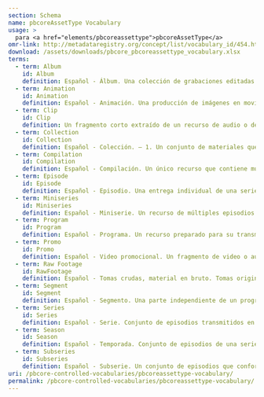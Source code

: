 ```yaml
---
section: Schema
name: pbcoreAssetType Vocabulary
usage: >
  para <a href="elements/pbcoreassettype">pbcoreAssetType</a>
omr-link: http://metadataregistry.org/concept/list/vocabulary_id/454.html
download: /assets/downloads/pbcore_pbcoreassettype_vocabulary.xlsx
terms:
  - term: Album
    id: Album
    definition: Español - Álbum. Una colección de grabaciones editadas como un elemento individual en un CD, disco, o en algún otro medio.
  - term: Animation
    id: Animation
    definition: Español - Animación. Una producción de imágenes en movimiento que se crea a partir de dibujos estáticos u objetos.
  - term: Clip
    id: Clip
    definition: Un fragmento corto extraído de un recurso de audio o de imágenes en movimiento. No todos los clips transmiten un concepto intelectual completo.
  - term: Collection
    id: Collection
    definition: Español - Colección. – 1. Un conjunto de materiales que poseen algunas características unificadoras. – 2. Materiales de una variedad de fuentes que fueron reunidos por una persona, organización, o repositorio; una colección artificial.
  - term: Compilation
    id: Compilation
    definition: Español - Compilación. Un único recurso que contiene múltiples y diversos sub-recursos. Por ejemplo, un rollo con programas, clips y tomas crudas.
  - term: Episode
    id: Episode
    definition: Español - Episodio. Una entrega individual de una serie ya sea que se relaciona linealmente con otros episodios de la serie o simplemente se presenta bajo el mismo nombre.
  - term: Miniseries
    id: Miniseries
    definition: Español - Miniserie. Un recurso de múltiples episodios de duración limitada, que se emite diaria o semanalmente y que generalmente tiene una duración de menos de 15 horas.
  - term: Program
    id: Program
    definition: Español - Programa. Un recurso preparado para su transmisión/publicación y que se presenta como una obra única y no en el marco de una serie.
  - term: Promo
    id: Promo
    definition: Español - Video promocional. Un fragmento de video o audio editado que anuncia una nueva obra.
  - term: Raw Footage
    id: RawFootage
    definition: Español - Tomas crudas, material en bruto. Tomas originales o cualquier otro contenido no editado, que no está destinado a su transmisión en su formato actual.
  - term: Segment
    id: Segment
    definition: Español - Segmento. Una parte independiente de un programa/episodio, que cumple una función propia, pero opera dentro de un programa/episodio mayor.
  - term: Series
    id: Series
    definition: Español - Serie. Conjunto de episodios transmitidos en secuencia, generalmente concebidos sin un final definido y emitidos en un horario regular. Por lo general, todos los episodios dentro de una sola serie siguen un tema específico o una historia argumental continua, o todos se transmiten bajo el mismo título y marca de la serie.
  - term: Season
    id: Season
    definition: Español - Temporada. Conjunto de episodios de una serie que se emitieron en el mismo período.
  - term: Subseries
    id: Subseries
    definition: Español - Subserie. Un conjunto de episodios que conforman una serie propia y que se emite en el marco de una serie mayor con su propia marca.
uri: /pbcore-controlled-vocabularies/pbcoreassettype-vocabulary/
permalink: /pbcore-controlled-vocabularies/pbcoreassettype-vocabulary/
---
```

